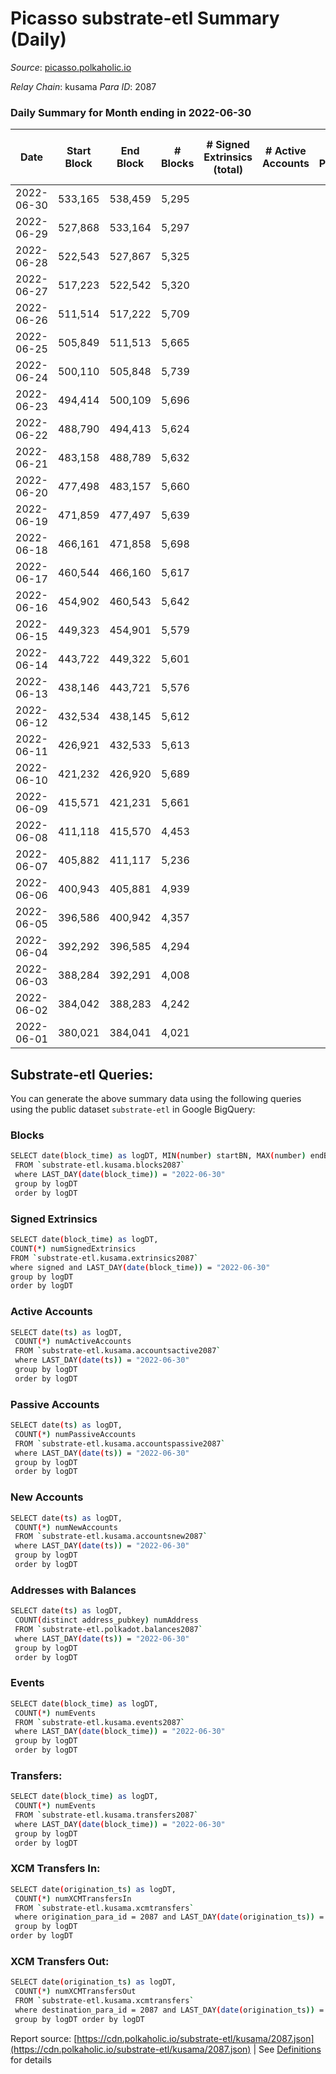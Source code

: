 # Picasso substrate-etl Summary (Daily)

_Source_: [picasso.polkaholic.io](https://picasso.polkaholic.io)

*Relay Chain*: kusama
*Para ID*: 2087



### Daily Summary for Month ending in 2022-06-30


| Date | Start Block | End Block | # Blocks | # Signed Extrinsics (total) | # Active Accounts | # Passive | # New | # Addresses with Balances | # Events | # Transfers | # XCM Transfers In | # XCM Transfers Out | Issues | 
| ---- | ----------- | --------- | -------- | --------------------------- | ----------------- | --------- | ----- | ------------------------- | -------- | ----------- | ------------------ | ------------------- | ------ |
| 2022-06-30 | 533,165 | 538,459 | 5,295 |  |  |  |  | 8 | 10,593 |   |   |   |  |
| 2022-06-29 | 527,868 | 533,164 | 5,297 |  |  |  |  | 8 | 10,597 |   |   |   |  |
| 2022-06-28 | 522,543 | 527,867 | 5,325 |  |  |  |  | 8 | 10,653 |   |   |   |  |
| 2022-06-27 | 517,223 | 522,542 | 5,320 |  |  |  |  | 8 | 10,643 |   |   |   |  |
| 2022-06-26 | 511,514 | 517,222 | 5,709 |  |  |  |  | 8 | 11,421 |   |   |   |  |
| 2022-06-25 | 505,849 | 511,513 | 5,665 |  |  |  |  | 8 | 11,333 |   |   |   |  |
| 2022-06-24 | 500,110 | 505,848 | 5,739 |  |  |  |  | 8 | 11,485 |   |   |   |  |
| 2022-06-23 | 494,414 | 500,109 | 5,696 |  |  |  |  | 8 | 11,395 |   |   |   |  |
| 2022-06-22 | 488,790 | 494,413 | 5,624 |  |  |  |  | 8 | 11,251 |   |   |   |  |
| 2022-06-21 | 483,158 | 488,789 | 5,632 |  |  |  |  | 8 | 11,267 |   |   |   |  |
| 2022-06-20 | 477,498 | 483,157 | 5,660 |  |  |  |  | 8 | 11,323 |   |   |   |  |
| 2022-06-19 | 471,859 | 477,497 | 5,639 |  |  |  |  | 8 | 11,281 |   |   |   |  |
| 2022-06-18 | 466,161 | 471,858 | 5,698 |  |  |  |  | 8 | 11,400 |   |   |   |  |
| 2022-06-17 | 460,544 | 466,160 | 5,617 |  |  |  |  | 8 | 11,237 |   |   |   |  |
| 2022-06-16 | 454,902 | 460,543 | 5,642 |  |  |  |  | 8 | 11,287 |   |   |   |  |
| 2022-06-15 | 449,323 | 454,901 | 5,579 |  |  |  |  | 8 | 11,164 |   |   |   |  |
| 2022-06-14 | 443,722 | 449,322 | 5,601 |  |  |  |  | 8 | 11,205 |   |   |   |  |
| 2022-06-13 | 438,146 | 443,721 | 5,576 |  |  |  |  | 8 | 11,155 |   |   |   |  |
| 2022-06-12 | 432,534 | 438,145 | 5,612 |  |  |  |  | 8 | 11,227 |   |   |   |  |
| 2022-06-11 | 426,921 | 432,533 | 5,613 |  |  |  |  | 8 | 11,229 |   |   |   |  |
| 2022-06-10 | 421,232 | 426,920 | 5,689 |  |  |  |  | 8 | 11,381 |   |   |   |  |
| 2022-06-09 | 415,571 | 421,231 | 5,661 |  |  |  |  | 8 | 11,326 |   |   |   |  |
| 2022-06-08 | 411,118 | 415,570 | 4,453 |  |  |  |  | 8 | 8,908 |   |   |   |  |
| 2022-06-07 | 405,882 | 411,117 | 5,236 |  |  |  |  | 8 | 10,475 |   |   |   |  |
| 2022-06-06 | 400,943 | 405,881 | 4,939 |  |  |  |  | 8 | 9,884 |   |   |   |  |
| 2022-06-05 | 396,586 | 400,942 | 4,357 |  |  |  |  | 8 | 8,716 |   |   |   |  |
| 2022-06-04 | 392,292 | 396,585 | 4,294 |  |  |  |  | 8 | 8,591 |   |   |   |  |
| 2022-06-03 | 388,284 | 392,291 | 4,008 |  |  |  |  | 8 | 8,018 |   |   |   |  |
| 2022-06-02 | 384,042 | 388,283 | 4,242 |  |  |  |  | 8 | 8,486 |   |   |   |  |
| 2022-06-01 | 380,021 | 384,041 | 4,021 |  |  |  |  | 8 | 8,044 |   |   |   |  |

## Substrate-etl Queries:
You can generate the above summary data using the following queries using the public dataset `substrate-etl` in Google BigQuery:

### Blocks
```bash
SELECT date(block_time) as logDT, MIN(number) startBN, MAX(number) endBN, COUNT(*) numBlocks 
 FROM `substrate-etl.kusama.blocks2087`  
 where LAST_DAY(date(block_time)) = "2022-06-30" 
 group by logDT 
 order by logDT
```

### Signed Extrinsics
```bash
SELECT date(block_time) as logDT, 
COUNT(*) numSignedExtrinsics 
FROM `substrate-etl.kusama.extrinsics2087`  
where signed and LAST_DAY(date(block_time)) = "2022-06-30" 
group by logDT 
order by logDT
```

### Active Accounts
```bash
SELECT date(ts) as logDT, 
 COUNT(*) numActiveAccounts 
 FROM `substrate-etl.kusama.accountsactive2087` 
 where LAST_DAY(date(ts)) = "2022-06-30" 
 group by logDT 
 order by logDT
```

### Passive Accounts
```bash
SELECT date(ts) as logDT, 
 COUNT(*) numPassiveAccounts 
 FROM `substrate-etl.kusama.accountspassive2087` 
 where LAST_DAY(date(ts)) = "2022-06-30" 
 group by logDT 
 order by logDT
```

### New Accounts
```bash
SELECT date(ts) as logDT, 
 COUNT(*) numNewAccounts 
 FROM `substrate-etl.kusama.accountsnew2087` 
 where LAST_DAY(date(ts)) = "2022-06-30" 
 group by logDT
 order by logDT
```

### Addresses with Balances
```bash
SELECT date(ts) as logDT,
 COUNT(distinct address_pubkey) numAddress 
 FROM `substrate-etl.polkadot.balances2087` 
 where LAST_DAY(date(ts)) = "2022-06-30" 
 group by logDT 
 order by logDT
```

### Events
```bash
SELECT date(block_time) as logDT, 
 COUNT(*) numEvents 
 FROM `substrate-etl.kusama.events2087` 
 where LAST_DAY(date(block_time)) = "2022-06-30" 
 group by logDT 
 order by logDT
```

### Transfers:
```bash
SELECT date(block_time) as logDT, 
 COUNT(*) numEvents 
 FROM `substrate-etl.kusama.transfers2087` 
 where LAST_DAY(date(block_time)) = "2022-06-30" 
 group by logDT 
 order by logDT
```

### XCM Transfers In:
```bash
SELECT date(origination_ts) as logDT, 
 COUNT(*) numXCMTransfersIn 
 FROM `substrate-etl.kusama.xcmtransfers` 
 where origination_para_id = 2087 and LAST_DAY(date(origination_ts)) = "2022-06-30" 
 group by logDT 
order by logDT
```

### XCM Transfers Out:
```bash
SELECT date(origination_ts) as logDT, 
 COUNT(*) numXCMTransfersOut 
 FROM `substrate-etl.kusama.xcmtransfers` 
 where destination_para_id = 2087 and LAST_DAY(date(origination_ts)) = "2022-06-30" 
 group by logDT order by logDT
```


Report source: [https://cdn.polkaholic.io/substrate-etl/kusama/2087.json](https://cdn.polkaholic.io/substrate-etl/kusama/2087.json) | See [Definitions](/DEFINITIONS.md) for details
